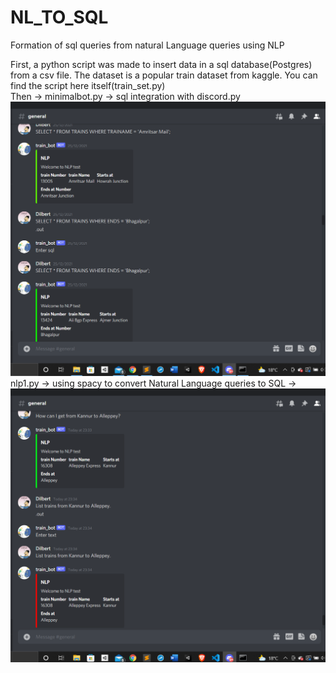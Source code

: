 # NL_TO_SQL
Formation of sql queries from natural Language queries using NLP

First, a python script was made to insert data in a sql database(Postgres) from a csv file. The dataset is a popular train dataset from kaggle. You can find the script here itself(train_set.py)
<br />
Then -> minimalbot.py -> sql integration with discord.py  ![SQL integration with discord](https://github.com/Dil8ert/NL_TO_SQL/blob/main/2022-01-01%20(2).png)
     nlp1.py -> using spacy to convert Natural Language queries to SQL -> ![NLP](https://github.com/Dil8ert/NL_TO_SQL/blob/main/2022-01-01%20(3).png)
